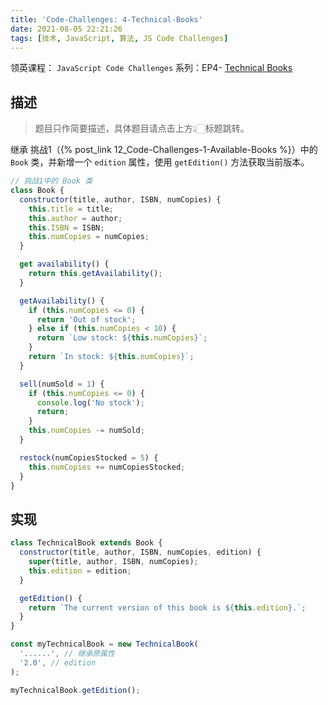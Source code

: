 ```yaml
---
title: 'Code-Challenges: 4-Technical-Books'
date: 2021-08-05 22:21:26
tags: [技术, JavaScript, 算法, JS Code Challenges]
---
```


领英课程： `JavaScript Code Challenges` 系列：EP4- [Technical Books](https://www.linkedin.com/learning/javascript-code-challenges/technical-books)

<!-- more -->

## 描述

> 题目只作简要描述，具体题目请点击上方👆🏻标题跳转。

继承 挑战1（{% post_link 12_Code-Challenges-1-Available-Books %}）中的 `Book` 类，并新增一个 `edition` 属性，使用 `getEdition()` 方法获取当前版本。

```js
// 挑战1中的 Book 类
class Book {
  constructor(title, author, ISBN, numCopies) {
    this.title = title;
    this.author = author;
    this.ISBN = ISBN;
    this.numCopies = numCopies;
  }

  get availability() {
    return this.getAvailability();
  }

  getAvailability() {
    if (this.numCopies <= 0) {
      return 'Out of stock';
    } else if (this.numCopies < 10) {
      return `Low stock: ${this.numCopies}`;
    }
    return `In stock: ${this.numCopies}`;
  }

  sell(numSold = 1) {
    if (this.numCopies <= 0) {
      console.log('No stock');
      return;
    }
    this.numCopies -= numSold;
  }

  restock(numCopiesStocked = 5) {
    this.numCopies += numCopiesStocked;
  }
}
```

## 实现

```js
class TechnicalBook extends Book {
  constructor(title, author, ISBN, numCopies, edition) {
    super(title, author, ISBN, numCopies);
    this.edition = edition;
  }

  getEdition() {
    return `The current version of this book is ${this.edition}.`;
  }
}

const myTechnicalBook = new TechnicalBook(
  '......', // 继承原属性
  '2.0', // edition
);

myTechnicalBook.getEdition();
```
